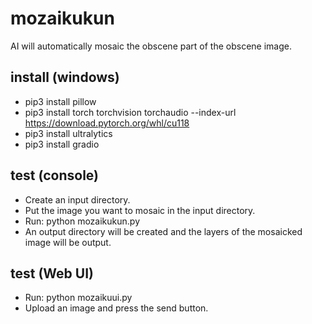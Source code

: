 # mozaikukun

AI will automatically mosaic the obscene part of the obscene image.

## install (windows)
* pip3 install pillow
* pip3 install torch torchvision torchaudio --index-url https://download.pytorch.org/whl/cu118
* pip3 install ultralytics
* pip3 install gradio

## test (console)

* Create an input directory.
* Put the image you want to mosaic in the input directory.
* Run: python mozaikukun.py
* An output directory will be created and the layers of the mosaicked image will be output.

## test (Web UI)

* Run: python mozaikuui.py
* Upload an image and press the send button.

